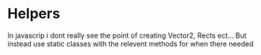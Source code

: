 # Helpers

In javascrip i dont really see the point of creating Vector2, Rects ect...
But instead use static classes with the relevent methods for when there needed
